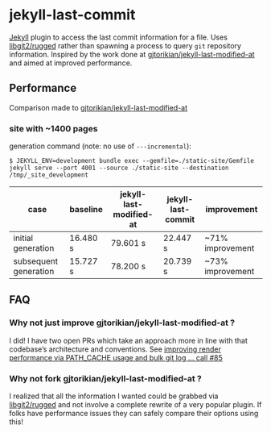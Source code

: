 # jekyll-last-commit

[Jekyll](https://jekyll.rb) plugin to access the last commit information for a file. Uses [libgit2/rugged](https://github.com/libgit2/rugged) rather than spawning a process to query `git` repository information. Inspired by the work done at [gjtorikian/jekyll-last-modified-at](https://github.com/gjtorikian/jekyll-last-modified-at) and aimed at improved performance.

## Performance

Comparison made to [gjtorikian/jekyll-last-modified-at](https://github.com/gjtorikian/jekyll-last-modified-at)

### site with ~1400 pages

generation command (note: no use of `---incremental`):

```
$ JEKYLL_ENV=development bundle exec --gemfile=./static-site/Gemfile jekyll serve --port 4001 --source ./static-site --destination /tmp/_site_development
```

| case | baseline | jekyll-last-modified-at | jekyll-last-commit | improvement |
| --- | --- | --- | --- | --- |
| initial generation | 16.480 s | 79.601 s | 22.447 s | ~71% improvement |
| subsequent generation | 15.727 s | 78.200 s | 20.739 s | ~73% improvement |  |


## FAQ

### Why not just improve gjtorikian/jekyll-last-modified-at ?

I did! I have two open PRs which take an approach more in line with that codebase’s architecture and conventions. See [improving render performance via PATH_CACHE usage and bulk git log ... call #85](https://github.com/gjtorikian/jekyll-last-modified-at/issues/85)

### Why not fork gjtorikian/jekyll-last-modified-at ?

I realized that all the information I wanted could be grabbed via [libgit2/rugged](https://github.com/libgit2/rugged) and not involve a complete rewrite of a very popular plugin. If folks have performance issues they can safely compare their options using this!
